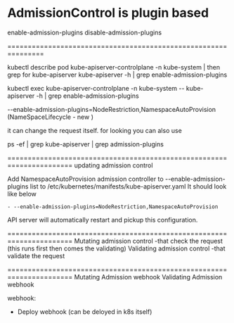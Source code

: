 AdmissionControl is plugin based
===============================================================
enable-admission-plugins
disable-admission-plugins

===============================================================

kubectl describe pod kube-apiserver-controlplane -n kube-system | then grep for kube-apiserver
kube-apiserver -h | grep enable-admission-plugins

kubectl exec kube-apiserver-controlplane -n kube-system -- kube-apiserver -h | grep enable-admission-plugins

--enable-admission-plugins=NodeRestriction,NamespaceAutoProvision (NameSpaceLifecycle - new )

it can change the request itself. 
for looking you can also use

ps -ef | grep kube-apiserver | grep admission-plugins

======================================================================
updating admission control

Add NamespaceAutoProvision admission controller to --enable-admission-plugins list to /etc/kubernetes/manifests/kube-apiserver.yaml
It should look like below

    - --enable-admission-plugins=NodeRestriction,NamespaceAutoProvision
API server will automatically restart and pickup this configuration.

======================================================================
Mutating admission control -that check the request (this runs first then comes the validating)
Validating admission control -that validate the request

======================================================================
Mutating Admission webhook
Validating Admission webhook

webhook:
* Deploy webhook (can be deloyed in k8s itself)

